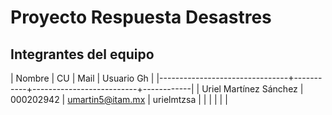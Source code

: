 # Proyecto Respuesta Desastres

## Integrantes del equipo

| Nombre                         |     CU    | Mail                     | Usuario Gh |
|--------------------------------+-----------+--------------------------+------------|
| Uriel Martínez Sánchez         | 000202942 | umartin5@itam.mx         | urielmtzsa |
|                                |           |                          |            |

